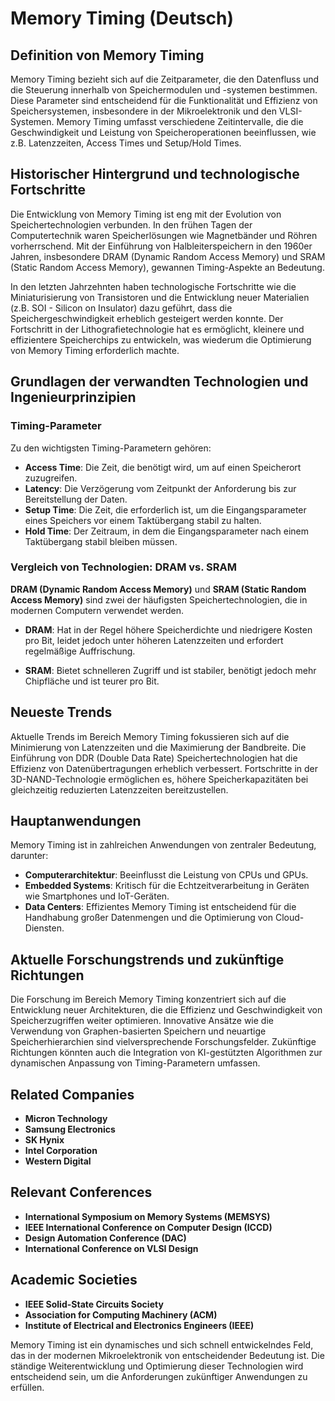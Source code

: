 # Memory Timing (Deutsch)

## Definition von Memory Timing

Memory Timing bezieht sich auf die Zeitparameter, die den Datenfluss und die Steuerung innerhalb von Speichermodulen und -systemen bestimmen. Diese Parameter sind entscheidend für die Funktionalität und Effizienz von Speichersystemen, insbesondere in der Mikroelektronik und den VLSI-Systemen. Memory Timing umfasst verschiedene Zeitintervalle, die die Geschwindigkeit und Leistung von Speicheroperationen beeinflussen, wie z.B. Latenzzeiten, Access Times und Setup/Hold Times.

## Historischer Hintergrund und technologische Fortschritte

Die Entwicklung von Memory Timing ist eng mit der Evolution von Speichertechnologien verbunden. In den frühen Tagen der Computertechnik waren Speicherlösungen wie Magnetbänder und Röhren vorherrschend. Mit der Einführung von Halbleiterspeichern in den 1960er Jahren, insbesondere DRAM (Dynamic Random Access Memory) und SRAM (Static Random Access Memory), gewannen Timing-Aspekte an Bedeutung.

In den letzten Jahrzehnten haben technologische Fortschritte wie die Miniaturisierung von Transistoren und die Entwicklung neuer Materialien (z.B. SOI - Silicon on Insulator) dazu geführt, dass die Speichergeschwindigkeit erheblich gesteigert werden konnte. Der Fortschritt in der Lithografietechnologie hat es ermöglicht, kleinere und effizientere Speicherchips zu entwickeln, was wiederum die Optimierung von Memory Timing erforderlich machte.

## Grundlagen der verwandten Technologien und Ingenieurprinzipien

### Timing-Parameter

Zu den wichtigsten Timing-Parametern gehören:

- **Access Time**: Die Zeit, die benötigt wird, um auf einen Speicherort zuzugreifen.
- **Latency**: Die Verzögerung vom Zeitpunkt der Anforderung bis zur Bereitstellung der Daten.
- **Setup Time**: Die Zeit, die erforderlich ist, um die Eingangsparameter eines Speichers vor einem Taktübergang stabil zu halten.
- **Hold Time**: Der Zeitraum, in dem die Eingangsparameter nach einem Taktübergang stabil bleiben müssen.

### Vergleich von Technologien: DRAM vs. SRAM

**DRAM (Dynamic Random Access Memory)** und **SRAM (Static Random Access Memory)** sind zwei der häufigsten Speichertechnologien, die in modernen Computern verwendet werden. 

- **DRAM**: Hat in der Regel höhere Speicherdichte und niedrigere Kosten pro Bit, leidet jedoch unter höheren Latenzzeiten und erfordert regelmäßige Auffrischung.
  
- **SRAM**: Bietet schnelleren Zugriff und ist stabiler, benötigt jedoch mehr Chipfläche und ist teurer pro Bit. 

## Neueste Trends

Aktuelle Trends im Bereich Memory Timing fokussieren sich auf die Minimierung von Latenzzeiten und die Maximierung der Bandbreite. Die Einführung von DDR (Double Data Rate) Speichertechnologien hat die Effizienz von Datenübertragungen erheblich verbessert. Fortschritte in der 3D-NAND-Technologie ermöglichen es, höhere Speicherkapazitäten bei gleichzeitig reduzierten Latenzzeiten bereitzustellen.

## Hauptanwendungen

Memory Timing ist in zahlreichen Anwendungen von zentraler Bedeutung, darunter:

- **Computerarchitektur**: Beeinflusst die Leistung von CPUs und GPUs.
- **Embedded Systems**: Kritisch für die Echtzeitverarbeitung in Geräten wie Smartphones und IoT-Geräten.
- **Data Centers**: Effizientes Memory Timing ist entscheidend für die Handhabung großer Datenmengen und die Optimierung von Cloud-Diensten.

## Aktuelle Forschungstrends und zukünftige Richtungen

Die Forschung im Bereich Memory Timing konzentriert sich auf die Entwicklung neuer Architekturen, die die Effizienz und Geschwindigkeit von Speicherzugriffen weiter optimieren. Innovative Ansätze wie die Verwendung von Graphen-basierten Speichern und neuartige Speicherhierarchien sind vielversprechende Forschungsfelder. Zukünftige Richtungen könnten auch die Integration von KI-gestützten Algorithmen zur dynamischen Anpassung von Timing-Parametern umfassen.

## Related Companies

- **Micron Technology**
- **Samsung Electronics**
- **SK Hynix**
- **Intel Corporation**
- **Western Digital**

## Relevant Conferences

- **International Symposium on Memory Systems (MEMSYS)**
- **IEEE International Conference on Computer Design (ICCD)**
- **Design Automation Conference (DAC)**
- **International Conference on VLSI Design**

## Academic Societies

- **IEEE Solid-State Circuits Society**
- **Association for Computing Machinery (ACM)**
- **Institute of Electrical and Electronics Engineers (IEEE)**

Memory Timing ist ein dynamisches und sich schnell entwickelndes Feld, das in der modernen Mikroelektronik von entscheidender Bedeutung ist. Die ständige Weiterentwicklung und Optimierung dieser Technologien wird entscheidend sein, um die Anforderungen zukünftiger Anwendungen zu erfüllen.